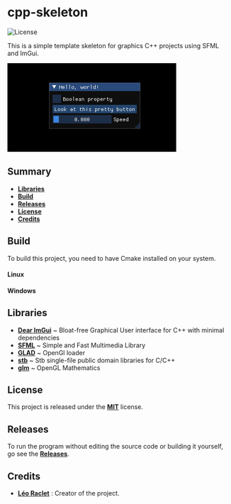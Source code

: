 # cpp-skeleton

![License](https://img.shields.io/github/license/leoraclet/cpp-skeleton)

This is a simple template skeleton for graphics C++ projects using SFML and ImGui.

![](shared/misc/cpp-skeleton.png)

## Summary

* **[Libraries](#libraries)**
* **[Build](#build)**
* **[Releases](#releases)**
* **[License](#license)**
* **[Credits](#credits)**

## Build

To build this project, you need to have Cmake installed on your system.

#### Linux

#### Windows

## Libraries

- [**Dear ImGui**](https://github.com/ocornut/imgui) ~ Bloat-free Graphical User interface for C++ with minimal dependencies
- [**SFML**](https://github.com/SFML/sfml) ~ Simple and Fast Multimedia Library
- [**GLAD**](https://glad.dav1d.de/) ~ OpenGl loader
- [**stb**](https://github.com/nothings/stb) ~ Stb single-file public domain libraries for C/C++
- [**glm**](https://github.com/g-truc/glm) ~ OpenGL Mathematics

## License

This project is released under the 
[**MIT**](https://github.com/leoraclet/cpp_skeleton/LICENSE)
license.

## Releases

To run the program without editing the source code or building
it yourself, go see the 
[**Releases**](https://github.com/leoraclet/cpp_skeleton/releases).

## Credits

* [**Léo Raclet**](https://github.com/leoraclet) : Creator of the project.
